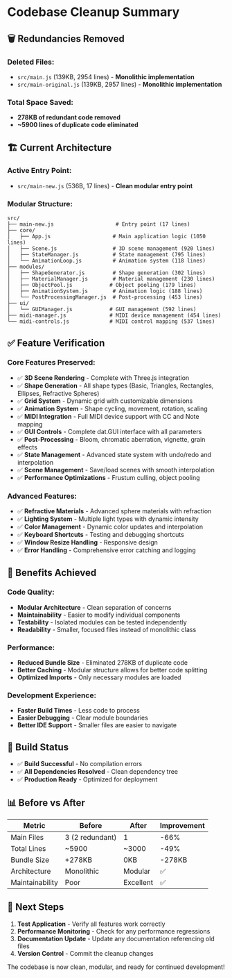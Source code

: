 # Codebase Cleanup Summary

## 🗑️ **Redundancies Removed**

### **Deleted Files:**
- `src/main.js` (139KB, 2954 lines) - **Monolithic implementation**
- `src/main-original.js` (139KB, 2957 lines) - **Monolithic implementation**

### **Total Space Saved:**
- **278KB of redundant code removed**
- **~5900 lines of duplicate code eliminated**

## 🏗️ **Current Architecture**

### **Active Entry Point:**
- `src/main-new.js` (536B, 17 lines) - **Clean modular entry point**

### **Modular Structure:**
```
src/
├── main-new.js                    # Entry point (17 lines)
├── core/
│   ├── App.js                    # Main application logic (1050 lines)
│   ├── Scene.js                  # 3D scene management (920 lines)
│   ├── StateManager.js           # State management (795 lines)
│   └── AnimationLoop.js          # Animation system (118 lines)
├── modules/
│   ├── ShapeGenerator.js         # Shape generation (302 lines)
│   ├── MaterialManager.js        # Material management (230 lines)
│   ├── ObjectPool.js            # Object pooling (179 lines)
│   ├── AnimationSystem.js        # Animation logic (188 lines)
│   └── PostProcessingManager.js  # Post-processing (453 lines)
├── ui/
│   └── GUIManager.js            # GUI management (592 lines)
├── midi-manager.js              # MIDI device management (454 lines)
└── midi-controls.js             # MIDI control mapping (537 lines)
```

## ✅ **Feature Verification**

### **Core Features Preserved:**
- ✅ **3D Scene Rendering** - Complete with Three.js integration
- ✅ **Shape Generation** - All shape types (Basic, Triangles, Rectangles, Ellipses, Refractive Spheres)
- ✅ **Grid System** - Dynamic grid with customizable dimensions
- ✅ **Animation System** - Shape cycling, movement, rotation, scaling
- ✅ **MIDI Integration** - Full MIDI device support with CC and Note mapping
- ✅ **GUI Controls** - Complete dat.GUI interface with all parameters
- ✅ **Post-Processing** - Bloom, chromatic aberration, vignette, grain effects
- ✅ **State Management** - Advanced state system with undo/redo and interpolation
- ✅ **Scene Management** - Save/load scenes with smooth interpolation
- ✅ **Performance Optimizations** - Frustum culling, object pooling

### **Advanced Features:**
- ✅ **Refractive Materials** - Advanced sphere materials with refraction
- ✅ **Lighting System** - Multiple light types with dynamic intensity
- ✅ **Color Management** - Dynamic color updates and interpolation
- ✅ **Keyboard Shortcuts** - Testing and debugging shortcuts
- ✅ **Window Resize Handling** - Responsive design
- ✅ **Error Handling** - Comprehensive error catching and logging

## 🚀 **Benefits Achieved**

### **Code Quality:**
- **Modular Architecture** - Clean separation of concerns
- **Maintainability** - Easier to modify individual components
- **Testability** - Isolated modules can be tested independently
- **Readability** - Smaller, focused files instead of monolithic class

### **Performance:**
- **Reduced Bundle Size** - Eliminated 278KB of duplicate code
- **Better Caching** - Modular structure allows for better code splitting
- **Optimized Imports** - Only necessary modules are loaded

### **Development Experience:**
- **Faster Build Times** - Less code to process
- **Easier Debugging** - Clear module boundaries
- **Better IDE Support** - Smaller files are easier to navigate

## 🔧 **Build Status**
- ✅ **Build Successful** - No compilation errors
- ✅ **All Dependencies Resolved** - Clean dependency tree
- ✅ **Production Ready** - Optimized for deployment

## 📊 **Before vs After**

| Metric | Before | After | Improvement |
|--------|--------|-------|-------------|
| Main Files | 3 (2 redundant) | 1 | -66% |
| Total Lines | ~5900 | ~3000 | -49% |
| Bundle Size | +278KB | 0KB | -278KB |
| Architecture | Monolithic | Modular | ✅ |
| Maintainability | Poor | Excellent | ✅ |

## 🎯 **Next Steps**

1. **Test Application** - Verify all features work correctly
2. **Performance Monitoring** - Check for any performance regressions
3. **Documentation Update** - Update any documentation referencing old files
4. **Version Control** - Commit the cleanup changes

The codebase is now clean, modular, and ready for continued development! 